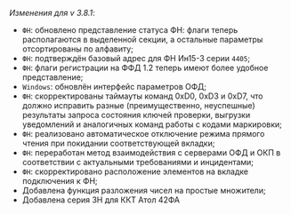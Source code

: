 _Изменения для v 3.8.1_:
- `ФН`: обновлено представление статуса ФН: флаги теперь располагаются в выделенной секции, а остальные параметры отсортированы по алфавиту;
- `ФН`: подтверждён базовый адрес для ФН Ин15-3 серии `4405`;
- `ФН`: флаги регистрации на ФФД 1.2 теперь имеют более удобное представление;
- `Windows`: обновлён интерфейс параметров ОФД;
- `ФН`: скорректированы таймауты команд 0xD0, 0xD3 и 0xD7, что должно исправить разные (преимущественно, неуспешные) результаты запроса состояния ключей проверки, выгрузки уведомлений и аналогичных команд работы с кодами маркировки;
- `ФН`: реализовано автоматическое отключение режима прямого чтения при покидании соответствующей вкладки;
- `ФН`: переработан метод взаимодействия с серверами ОФД и ОКП в соответствии с актуальными требованиями и инцидентами;
- `ФН`: скорректировано расположение элементов на вкладке подключения к ФН;
- Добавлена функция разложения чисел на простые множители;
- Добавлена серия ЗН для ККТ Атол 42ФА
